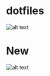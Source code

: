 # dotfiles
![alt text](https://i.imgur.com/CBLqnEP.jpg)
# New
![alt text](https://imgurupload.org/files/2021-08-02-095124-screenshot.png)
